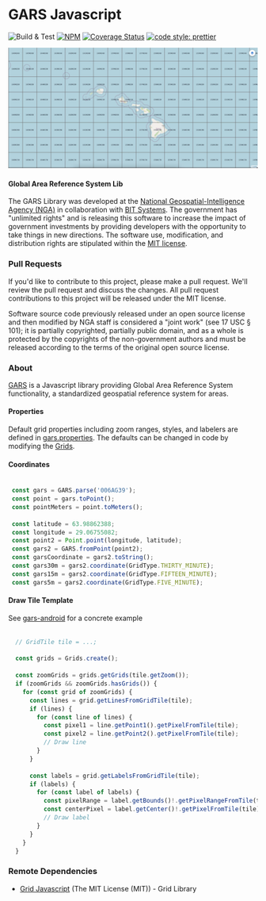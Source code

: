 # GARS Javascript

![Build & Test](https://github.com/ngageoint/gars-js/actions/workflows/build-test.yml/badge.svg)
[![NPM](https://img.shields.io/npm/v/@ngageoint/gars-js.svg)](https://www.npmjs.com/package/@ngageoint/gars-js)
[![Coverage Status](https://coveralls.io/repos/github/ngageoint/gars-js/badge.svg)](https://coveralls.io/github/ngageoint/gars-js)
[![code style: prettier](https://img.shields.io/badge/code_style-prettier-ff69b4.svg?style=flat-square)](https://github.com/prettier/prettier)

![GARS](gars.jpg)

#### Global Area Reference System Lib ####

The GARS Library was developed at the [National Geospatial-Intelligence Agency (NGA)](http://www.nga.mil/) in collaboration with [BIT Systems](https://www.caci.com/bit-systems/). The government has "unlimited rights" and is releasing this software to increase the impact of government investments by providing developers with the opportunity to take things in new directions. The software use, modification, and distribution rights are stipulated within the [MIT license](http://choosealicense.com/licenses/mit/).

### Pull Requests ###
If you'd like to contribute to this project, please make a pull request. We'll review the pull request and discuss the changes. All pull request contributions to this project will be released under the MIT license.

Software source code previously released under an open source license and then modified by NGA staff is considered a "joint work" (see 17 USC § 101); it is partially copyrighted, partially public domain, and as a whole is protected by the copyrights of the non-government authors and must be released according to the terms of the original open source license.

### About ###

[GARS](http://ngageoint.github.io/gars-js/) is a Javascript library providing Global Area Reference System functionality, a standardized geospatial reference system for areas.

#### Properties ####

Default grid properties including zoom ranges, styles, and labelers are defined in [gars.properties](https://github.com/ngageoint/gars-js/blob/master/resources/gars.properties). The defaults can be changed in code by modifying the [Grids](https://github.com/ngageoint/gars-js/blob/master/lib/grid/Grids.ts).

#### Coordinates ####

```javascript

 const gars = GARS.parse('006AG39');
 const point = gars.toPoint();
 const pointMeters = point.toMeters();

 const latitude = 63.98862388;
 const longitude = 29.06755082;
 const point2 = Point.point(longitude, latitude);
 const gars2 = GARS.fromPoint(point2);
 const garsCoordinate = gars2.toString();
 const gars30m = gars2.coordinate(GridType.THIRTY_MINUTE);
 const gars15m = gars2.coordinate(GridType.FIFTEEN_MINUTE);
 const gars5m = gars2.coordinate(GridType.FIVE_MINUTE);

```

#### Draw Tile Template ####

See [gars-android](https://github.com/ngageoint/gars-android) for a concrete example

```javascript

  // GridTile tile = ...;

  const grids = Grids.create();

  const zoomGrids = grids.getGrids(tile.getZoom());
  if (zoomGrids && zoomGrids.hasGrids()) {
    for (const grid of zoomGrids) {
      const lines = grid.getLinesFromGridTile(tile);
      if (lines) {
        for (const line of lines) {
          const pixel1 = line.getPoint1().getPixelFromTile(tile);
          const pixel2 = line.getPoint2().getPixelFromTile(tile);
          // Draw line
        }
      }

      const labels = grid.getLabelsFromGridTile(tile);
      if (labels) {
        for (const label of labels) {
          const pixelRange = label.getBounds()!.getPixelRangeFromTile(tile);
          const centerPixel = label.getCenter()!.getPixelFromTile(tile);
          // Draw label
        }
      }
    }
  }

```


### Remote Dependencies ###

* [Grid Javascript](https://github.com/ngageoint/grid-js) (The MIT License (MIT)) - Grid Library